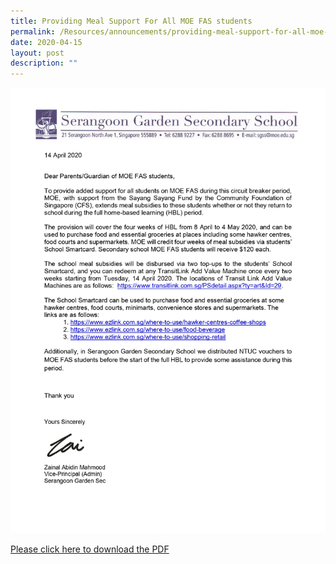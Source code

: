 ```yaml
---
title: Providing Meal Support For All MOE FAS students
permalink: /Resources/announcements/providing-meal-support-for-all-moe-fas-students/
date: 2020-04-15
layout: post
description: ""
---
```


<a href="/files/Announcement/Providing-Meal-Support-For-All-MOE-FAS-students.pdf" target = "_blank"> <img src="/images/For-PG-Providing-Meal-Support-For-All-MOE-FAS-students_page-0001.jpg"></a>

<a href="/files/Announcement/Providing-Meal-Support-For-All-MOE-FAS-students.pdf">Please click here to download the PDF</a>